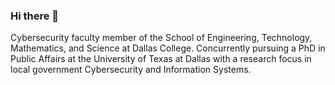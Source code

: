### Hi there 👋
Cybersecurity faculty member of the School of Engineering, Technology, Mathematics, and Science at Dallas College. Concurrently pursuing a PhD in Public Affairs at the University of Texas at Dallas with a research focus in local government Cybersecurity and Information Systems.

<!--
**jamesnorcross/jamesnorcross** is a ✨ _special_ ✨ repository because its `README.md` (this file) appears on your GitHub profile.

Here are some ideas to get you started:

- 🔭 I’m currently working on ...
- 🌱 I’m currently learning ...
- 👯 I’m looking to collaborate on ...
- 🤔 I’m looking for help with ...
- 💬 Ask me about ...
- 📫 How to reach me: ...
- 😄 Pronouns: ...
- ⚡ Fun fact: ...
-->
